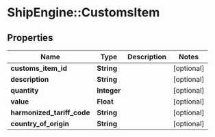 # ShipEngine::CustomsItem

## Properties
Name | Type | Description | Notes
------------ | ------------- | ------------- | -------------
**customs_item_id** | **String** |  | [optional] 
**description** | **String** |  | [optional] 
**quantity** | **Integer** |  | [optional] 
**value** | **Float** |  | [optional] 
**harmonized_tariff_code** | **String** |  | [optional] 
**country_of_origin** | **String** |  | [optional] 


